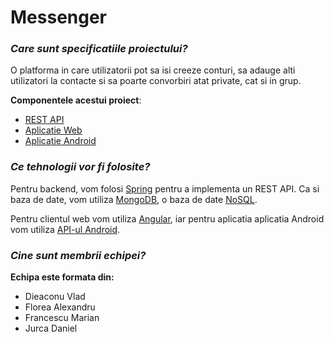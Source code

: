 # Messenger
### _Care sunt specificatiile proiectului?_
O platforma in care utilizatorii pot sa isi creeze conturi, sa adauge alti utilizatori la contacte si sa poarte convorbiri atat private, cat si in grup.

**Componentele acestui proiect**: 

- [REST API](https://github.com/DrBaxR/Messenger-Server)
- [Aplicatie Web](https://github.com/DrBaxR/Messenger-Client-Web)
- [Aplicatie Android](https://github.com/DrBaxR/Messenger-Client-Android)

### _Ce tehnologii vor fi folosite?_
Pentru backend, vom folosi [Spring](https://spring.io/why-spring) pentru a implementa un REST API. Ca si baza de date, vom utiliza [MongoDB](https://www.mongodb.com/), o baza de date [NoSQL](https://en.wikipedia.org/wiki/NoSQL).

Pentru clientul web vom utiliza [Angular](https://angular.io/docs), iar pentru aplicatia aplicatia Android vom utiliza [API-ul Android](https://developer.android.com/reference).

### _Cine sunt membrii echipei?_

**Echipa este formata din:**

- Dieaconu Vlad
- Florea Alexandru
- Francescu Marian
- Jurca Daniel
